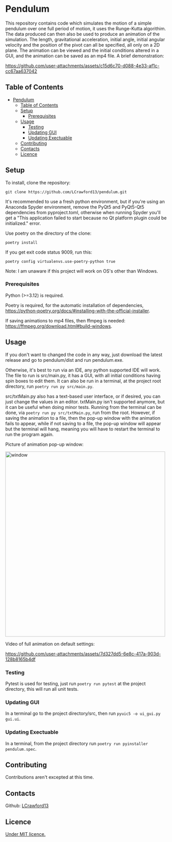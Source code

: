 # Pendulum
This repository contains code which simulates the motion of a simple pendulum over one full period of motion, it uses the Runge-Kutta algorithim. The data produced can then also be used to produce an animation of the simulation. The length, gravitational acceleration, initial angle, initial angular velocity and the position of the pivot can all be specified, all only on a 2D plane. The animation can be viewed and the initial conditions altered in a GUI, and the animation can be saved as an mp4 file. A brief demonstration:

https://github.com/user-attachments/assets/c15d6c70-d088-4e33-af1c-cc67aa637042

## Table of Contents

- [Pendulum](#pendulum)
  - [Table of Contents](#table-of-contents)
  - [Setup](#setup)
    - [Prerequisites](#prerequisites)
  - [Usage](#usage)
    - [Testing](#testing)
    - [Updating GUI](#updating-gui)
    - [Updating Exectuable](#updating-exectuable)
  - [Contributing](#contributing)
  - [Contacts](#contacts)
  - [Licence](#licence)

## Setup

To install, clone the repository:
```shell
git clone https://github.com/LCrawford13/pendulum.git
```

It's recommended to use a fresh python environment, but if you're using an Anaconda Spyder environment, remove the PyQt5 and PyQt5-Qt5 dependencies from pyproject.toml, otherwise when running Spyder you'll get a "This application failed to start because no Qt platform plugin could be initialized." error.

Use poetry on the directory of the clone:
```shell
poetry install
```

If you get exit code status 9009, run this:
```shell
poetry config virtualenvs.use-poetry-python true
```

Note: I am unaware if this project will work on OS's other than Windows.

### Prerequisites

Python (>=3.12) is required.

Poetry is required, for the automatic installation of dependencies, https://python-poetry.org/docs/#installing-with-the-official-installer. 

If saving animations to mp4 files, then ffmpeg is needed: https://ffmpeg.org/download.html#build-windows.

## Usage

If you don't want to changed the code in any way, just download the latest release and go to pendulum/dist and run pendulum.exe.

Otherwise, it's best to run via an IDE, any python supported IDE will work. The file to run is src/main.py, it has a GUI, with all initial conditions having spin boxes to edit them. It can also be run in a terminal, at the project root directory, run `poetry run py src/main.py`.

src/txtMain.py also has a text-based user interface, or if desired, you can just change the values in an editor. txtMain.py isn't supported anymore, but it can be useful when doing minor tests. Running from the terminal can be done, via `poetry run py src/txtMain.py`, run from the root. However, if saving the animation to a file, then the pop-up window with the animation fails to appear, while if not saving to a file, the pop-up window will appear but the terminal will hang, meaning you will have to restart the terminal to run the program again.

Picture of animation pop-up window:

<img width="499" height="578" alt="window" src="https://github.com/user-attachments/assets/4bf0c436-5514-4a6d-9c28-046f82f8cc4a" />

Video of full animation on default settings:

https://github.com/user-attachments/assets/7d327dd5-6e8c-417a-903d-128b8165b4df

### Testing

Pytest is used for testing, just run `poetry run pytest` at the project directory, this will run all unit tests.

### Updating GUI

In a terminal go to the project directory/src, then run `pyuic5 -o ui_gui.py gui.ui`.

### Updating Exectuable

In a terminal, from the project directory run `poetry run pyinstaller pendulum.spec`.

## Contributing

Contributions aren't excepted at this time.

## Contacts

Github: [LCrawford13](https://github.com/LCrawford13)

## Licence

[Under MIT licence.](LICENCE)
